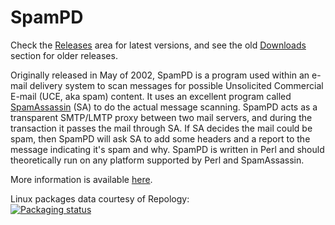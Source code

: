 # SpamPD

Check the [Releases](https://github.com/mpaperno/spampd/releases) area for latest versions, and see the old <a href="https://github.com/mpaperno/spampd/downloads">Downloads</a> section for older releases. 

Originally released in May of 2002, SpamPD is a program used within an e-mail delivery system to scan messages for possible Unsolicited Commercial E-mail (UCE, aka spam) content. 
It uses an excellent program called <a href="https://spamassassin.apache.org/" target="_new">SpamAssassin</a> (SA) to do the actual message scanning. SpamPD acts as a transparent SMTP/LMTP proxy between 
two mail servers, and during the transaction it passes the mail through SA. If SA decides the mail could be spam, then SpamPD will ask SA to 
add some headers and a report to the message indicating it's spam and why. SpamPD is written in Perl and should theoretically run on any 
platform supported by Perl and SpamAssassin.

More information is available <a href="http://www.worlddesign.com/index.cfm/page/rd/mta/spampd.htm">here</a>.

Linux packages data courtesy of Repology:  
<a href="https://repology.org/metapackage/spampd/versions" target="_new">
    <img src="https://repology.org/badge/vertical-allrepos/spampd.svg?minversion=2.53&header=Latest+release+v2.53" alt="Packaging status">
</a>
